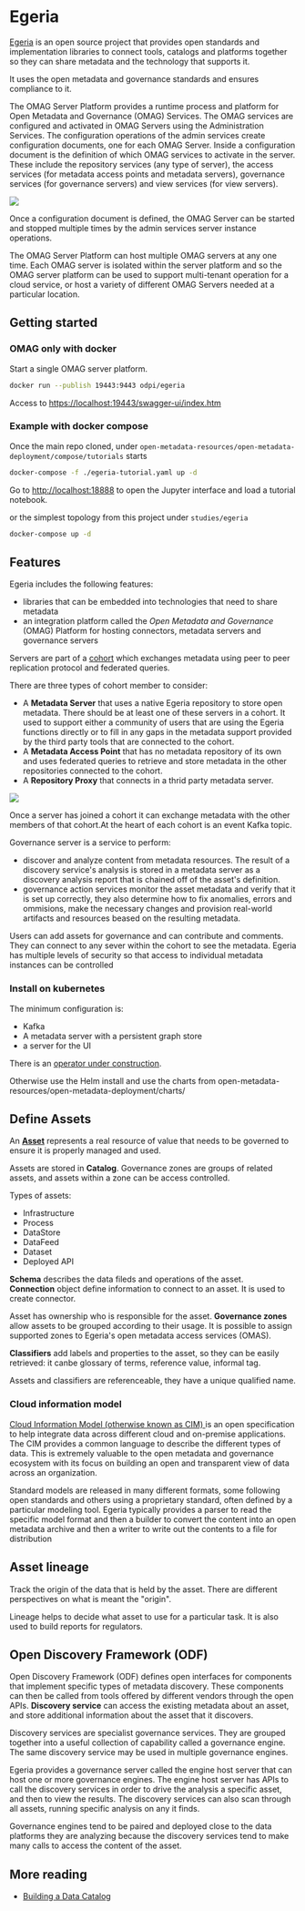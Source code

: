 # Egeria

[Egeria](https://github.com/odpi/egeria/) is an open source project that provides open standards and implementation libraries to connect tools, catalogs and platforms together so they can share metadata and the technology that supports it.

It uses the open metadata and governance standards and ensures compliance to it.

The OMAG Server Platform provides a runtime process and platform for Open Metadata and Governance (OMAG) Services.
The OMAG services are configured and activated in OMAG Servers using the Administration Services. 
The configuration operations of the admin services create configuration documents, one for each OMAG Server. 
Inside a configuration document is the definition of which OMAG services to activate in the server. 
These include the repository services (any type of server), the access services (for metadata access points and metadata servers), 
governance services (for governance servers) and view services (for view servers). 

 ![](./images/egeria-distributed-operation.png#pagewidth)


Once a configuration document is defined, the OMAG Server can be started and stopped multiple times by the admin services server instance operations.

The OMAG Server Platform can host multiple OMAG servers at any one time. Each OMAG server is isolated within the server platform and so the OMAG server platform can be used to support multi-tenant operation for a cloud service, or host a variety of different OMAG Servers needed at a particular location.



## Getting started


### OMAG only with docker

Start a single OMAG server platform. 
```sh
docker run --publish 19443:9443 odpi/egeria
```

Access to [https://localhost:19443/swagger-ui/index.htm](https://localhost:19443/swagger-ui/index.html)

### Example with docker compose

Once the main repo cloned, under `open-metadata-resources/open-metadata-deployment/compose/tutorials` starts

```sh
docker-compose -f ./egeria-tutorial.yaml up -d
```

Go to [http://localhost:18888](http://localhost:18888) to open the Jupyter interface and load a tutorial notebook.

or the simplest topology from this project under `studies/egeria`

```sh
docker-compose up -d

```


## Features

Egeria includes the following features:

* libraries that can be embedded into technologies that need to share metadata
* an integration platform called the *Open Metadata and Governance* (OMAG) Platform for hosting connectors, metadata servers and governance servers

Servers are part of a [cohort](https://egeria.odpi.org/open-metadata-implementation/admin-services/docs/concepts/cohort-member.html) which exchanges metadata using peer to peer replication protocol and federated queries.

There are three types of cohort member to consider:

* A **Metadata Server** that uses a native Egeria repository to store open metadata. There should be at least one of these servers in a cohort. It used to support either a community of users that are using the Egeria functions directly or to fill in any gaps in the metadata support provided by the third party tools that are connected to the cohort.
* A **Metadata Access Point** that has no metadata repository of its own and uses federated queries to retrieve and store metadata in the other repositories connected to the cohort.
* A **Repository Proxy** that connects in a thrid party metadata server.

 ![](./images/types-of-omag-servers.png)

Once a server has joined a cohort it can exchange metadata with the other members of that cohort.At the heart of each cohort is an event Kafka topic.

Governance server is a service to perform:

* discover and analyze content from metadata resources. The result of a discovery service's analysis is stored in a metadata server as a discovery analysis report that is chained off of the asset's definition.
* governance action services monitor the asset metadata and verify that it is set up correctly, they also determine how to fix anomalies, errors and ommisions, make the necessary changes and provision real-world artifacts and resources beased on the resulting metadata.

Users can add assets for governance and can contribute and comments. They can connect to any sever within the cohort to see the metadata.
Egeria has multiple levels of security so that access to individual metadata instances can be controlled

### Install on kubernetes

The minimum configuration is:

* Kafka 
* A metadata server with a persistent graph store
* a server for the UI

There is an [operator under construction](https://github.com/odpi/egeria-k8s-operator). 

Otherwise use the Helm install and use the charts from open-metadata-resources/open-metadata-deployment/charts/

## Define Assets

An [**Asset**](https://github.com/odpi/egeria/tree/master/open-metadata-implementation/access-services/docs/concepts/assets) represents a real resource of value that needs to be governed to ensure it is properly managed and used.

Assets are stored in **Catalog**. Governance zones are groups of related assets, and assets within a zone can be access controlled.

Types of assets:

* Infrastructure
* Process
* DataStore
* DataFeed
* Dataset
* Deployed API

**Schema** describes the data fileds and operations of the asset.  
**Connection** object define information to connect to an asset. It is used to create connector. 

Asset has ownership who is responsible for the asset. 
**Governance zones** allow assets to be grouped according to their usage. It is possible to assign supported zones to Egeria's open metadata access services (OMAS).

**Classifiers** add labels and properties to the asset, so they can be easily retrieved: it canbe glossary of terms, reference value, informal tag.

Assets and classifiers are referenceable, they have a unique qualified name.

### Cloud information model

[Cloud Information Model (otherwise known as CIM) ](https://cloudinformationmodel.org/) is an open specification to help integrate data across different cloud and on-premise applications.
The CIM provides a common language to describe the different types of data. This is extremely valuable to the open metadata and governance ecosystem with its focus on building an open and transparent view of data across an organization.

Standard models are released in many different formats, some following open standards and others using a proprietary standard, 
often defined by a particular modeling tool. Egeria typically provides a parser to read the specific model format and then a builder to convert the content into an open metadata archive and then a writer to write out the contents to a file for distribution

## Asset lineage

Track the origin of the data that is held by the asset. There are different perspectives on what is meant the "origin". 

Lineage helps to decide what asset to use for a particular task. It is also used to build reports for regulators. 

##  Open Discovery Framework (ODF)

Open Discovery Framework (ODF) defines open interfaces for components that implement specific types of metadata discovery. 
These components can then be called from tools offered by different vendors through the open APIs.
**Discovery service** can access the existing metadata about an asset, and store additional information about the asset that it discovers.

Discovery services are specialist governance services. They are grouped together into a useful collection of capability called a governance engine.
The same discovery service may be used in multiple governance engines.

Egeria provides a governance server called the engine host server that can host one or more governance engines. The engine host server has APIs to call the discovery services in order to drive the analysis a specific asset, and then to view the results. The discovery services can also scan through all assets, running specific analysis on any it finds.

Governance engines tend to be paired and deployed close to the data platforms they are analyzing because the discovery services tend to make many calls to access the content of the asset.


## More reading

* [Building a Data Catalog](https://www.youtube.com/watch?v=FPhsnq3xEmo&t=8s)